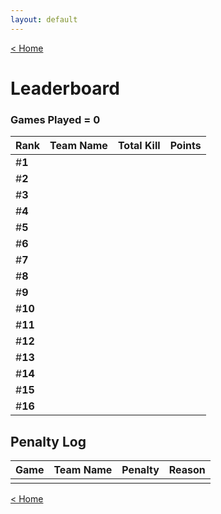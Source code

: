 ```yaml
---
layout: default
---
```


[< Home](https://kanziebub.github.io/ProjectSEA/)

# **Leaderboard**

### Games Played = 0

|  Rank  | **Team Name**         | Total Kill | **Points** |
|:-------|:----------------------|:-----------|:-----------|
| #**1** |                       |            |            |
| #**2** |                       |            |            |
| #**3** |                       |            |            |
| #**4** |                       |            |            |
| #**5** |                       |            |            |
| #**6** |                       |            |            |
| #**7** |                       |            |            |
| #**8** |                       |            |            |
| #**9** |                       |            |            |
| #**10** |                       |            |            |
| #**11** |                       |            |            |
| #**12** |                       |            |            |
| #**13** |                       |            |            |
| #**14** |                       |            |            |
| #**15** |                       |            |            |
| #**16** |                       |            |            |

## Penalty Log

|  Game  | Team Name | Penalty | Reason                |
|:-------|:----------|:--------|:----------------------|
|        |           |         |                       |

[< Home](https://kanziebub.github.io/ProjectSEA/)
